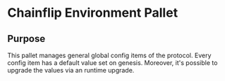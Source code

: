 # Chainflip Environment Pallet

## Purpose

This pallet manages general global config items of the protocol. Every config item has a default value set on genesis. Moreover, it's possible to
upgrade the values via an runtime upgrade.
